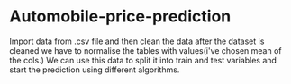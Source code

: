 # Automobile-price-prediction
Import data from .csv file and then clean the data after the dataset is cleaned we have to normalise the tables with values(i've chosen mean of the cols.)
We can use this data to split it into train and test variables and start the prediction using different algorithms.
